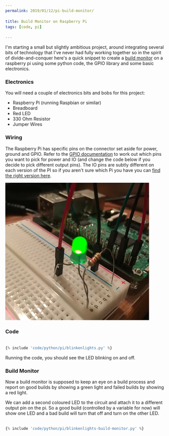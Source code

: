 ```yaml
---
permalink: 2019/01/12/pi-build-monitor/

title: Build Monitor on Raspberry Pi
tags: [code, pi]

---
```


I'm starting a small but slightly ambitious project, around integrating several bits of
technology that I've never had fully working together so in the spirit of divide-and-conquer
here's a quick snippet to create a <a href="https://en.wikipedia.org/wiki/Daily_build">build monitor</a>
on a raspberry pi using some python code, the GPIO library and some basic electronics.

### Electronics

You will need a couple of electronics bits and bobs for this project:

- Raspberry Pi (running Raspbian or similar)
- Breadboard
- Red LED
- 330 Ohm Resistor
- Jumper Wires

### Wiring

The Raspberry Pi has specific pins on the connector set aside for power, ground and GPIO. Refer to the
<a href="https://www.raspberrypi.org/documentation/usage/gpio/">GPIO documentation</a> to work out which
pins you want to pick for power and IO (and change the code below if you decide to
pick different output pins). The IO pins are subtly different on each version of the PI so if you aren't
sure which Pi you have you can <a href="https://www.modmypi.com/blog/raspberry-pi-comparison-table">find the
right version here</a>.

<img src="/img/posts/pi-build-monitor/pi-led-test.webp" alt="led circuit" />

### Code

```python

{% include 'code/python/pi/blinkenlights.py' %}

```

Running the code, you should see the LED blinking on and off.

### Build Monitor

Now a build monitor is supposed to keep an eye on a build process and report on good builds
by showing a green light and failed builds by showing a red light.

We can add a second coloured LED to the circuit and attach it to a different output pin on the pi. So a
good build (controlled by a variable for now) will show one LED and a bad build will turn that off and
turn on the other LED.

```python

{% include 'code/python/pi/blinkenlights-build-monitor.py' %}

```
